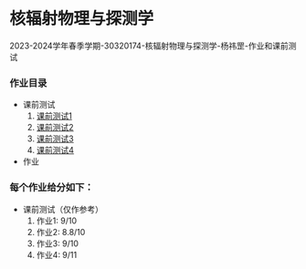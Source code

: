 # 核辐射物理与探测学

2023-2024学年春季学期-30320174-核辐射物理与探测学-杨祎罡-作业和课前测试

### 作业目录

- 课前测试
    1. [课前测试1](BeforeClassTask/task1.md)
    2. [课前测试2](BeforeClassTask/task2.md)
    3. [课前测试3](BeforeClassTask/task3.md)
    4. [课前测试4](BeforeClassTask/task4.md)
- 作业

### 每个作业给分如下：

- 课前测试（仅作参考）
    1. 作业1: 9/10
    2. 作业2: 8.8/10
    3. 作业3: 9/10
    4. 作业4: 9/11
